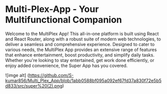 # Multi-Plex-App - Your Multifunctional Companion

Welcome to the MultiPlex App! This all-in-one platform is built using React and React Router, along with a robust suite of modern web technologies, 
to deliver a seamless and comprehensive experience. Designed to cater to various needs, 
the MultiPlex App provides an extensive range of features that enhance entertainment, boost productivity, and simplify daily tasks. 
Whether you're looking to stay entertained, get work done efficiently, or enjoy added convenience, the Super App has you covered.

![imge alt] (https://github.com/S-kumar856/Multi_Plex_App/blob/1abb0588bf095a092ef67fd37a830f72e5b5d833/src/super%20(2).png)
